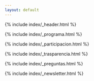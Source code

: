 ```yaml
---
layout: default
---
```


{% include index/_header.html %}

{% include index/_programa.html %}

{% include index/_participacion.html %}

{% include index/_trasparencia.html %}

{% include index/_preguntas.html %}

{% include index/_newsletter.html %}

<script src="{{site.url}}/assets/scripts/site.js" defer></script>